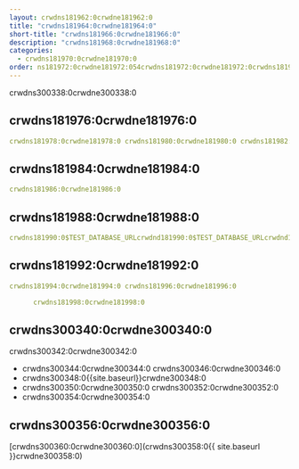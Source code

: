 ```yaml
---
layout: crwdns181962:0crwdne181962:0
title: "crwdns181964:0crwdne181964:0"
short-title: "crwdns181966:0crwdne181966:0"
description: "crwdns181968:0crwdne181968:0"
categories:
  - crwdns181970:0crwdne181970:0
order: ns181972:0crwdne181972:054crwdns181972:0crwdne181972:0crwdns181972:0crwdne181972:0
---
```


crwdns300338:0crwdne300338:0

## crwdns181976:0crwdne181976:0

```yaml
crwdns181978:0crwdne181978:0 crwdns181980:0crwdne181980:0 crwdns181982:0crwdne181982:0
```

## crwdns181984:0crwdne181984:0

```yaml
crwdns181986:0crwdne181986:0
```

## crwdns181988:0crwdne181988:0

```yaml
crwdns181990:0$TEST_DATABASE_URLcrwdnd181990:0$TEST_DATABASE_URLcrwdnd181990:0$TEST_DATABASE_URLcrwdne181990:0
```

## crwdns181992:0crwdne181992:0

```yaml
crwdns181994:0crwdne181994:0 crwdns181996:0crwdne181996:0

      crwdns181998:0crwdne181998:0

```

## crwdns300340:0crwdne300340:0

crwdns300342:0crwdne300342:0

- crwdns300344:0crwdne300344:0 crwdns300346:0crwdne300346:0
- crwdns300348:0{{site.baseurl}}crwdne300348:0
- crwdns300350:0crwdne300350:0 crwdns300352:0crwdne300352:0
- crwdns300354:0crwdne300354:0

## crwdns300356:0crwdne300356:0

[crwdns300360:0crwdne300360:0](crwdns300358:0{{ site.baseurl }}crwdne300358:0)